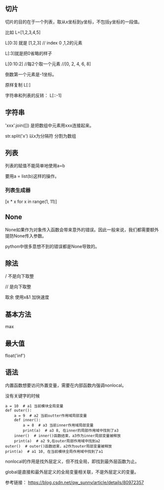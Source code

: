 ## 切片

切片的目的在于一个列表，取从x坐标到y坐标，不包括y坐标的一段值。

比如 L=[1,2,3,4,5]

L[0:3] 就是 [1,2,3]  // index 0 ,1,2的元素

L[:3]就是把0省略的样子

L[0:10:2] //每2个取一个元素 //[0, 2, 4, 6, 8]

倒数第一个元素是-1坐标。

原样复制 L[:]

字符串和列表的反转： L[::-1]


## 字符串

'xxx'.join([]) 是把数组中元素用xxx连接起来。

str.split('x')  以x为分隔符 分割为数组

## 列表

列表的赋值不能简单地使用a=b

要用a = list(b)这样的操作。

### 列表生成器

[x * x for x in range(1, 11)]


## None

None如果作为对象传入函数会带来意外的错误。因此一般来说，我们都需要额外提防None传入参数。

python中很多意想不到的错误都是None导致的。


## 除法

/ 不是向下取整

// 是向下取整

取余 使用x&1 加快速度


## 基本方法

max

## 最大值

float('inf')


## 语法

内置函数想要访问外置变量，需要在内部函数内强调nonlocal。

没有关键字的时候
```
a = 10  # a1 当前模块全局变量
def outer():
    a = 9  # a2 当前outter作用域局部变量
    def inner():
        a = 8  # a3 当前inner作用域局部变量
        print(a)  # a3 8, 在inner的局部作用域中找到了a3
    inner()  # inner()函数结束，a3作为inner局部变量被释放
    print(a)  # a2 9,在outer局部作用域中找到a2
outer()  # outer()函数结束，a2作为outer局部变量被释放
print(a)  # a1 10, 在当前模块全局作用域中找到了a1
```

nonlocal的作用是找外层定义，但不找全局，即找到最外层函数为止。

global是直接和最外层定义的全局变量相关联，不是外层定义的变量。


参考链接：
https://blog.csdn.net/qw_sunny/article/details/80972357

